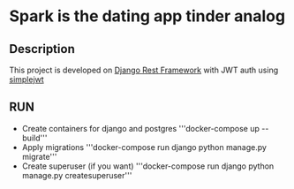 # Spark is the dating app tinder analog

## Description
This project is developed on [Django Rest Framework](https://github.com/encode/django-rest-framework) with JWT auth using [simplejwt](https://github.com/jazzband/djangorestframework-simplejwt) 

## RUN
* Create containers for django and postgres '''docker-compose up --build'''
* Apply migrations '''docker-compose run django python manage.py migrate'''
* Create superuser (if you want) '''docker-compose run django python manage.py createsuperuser'''
